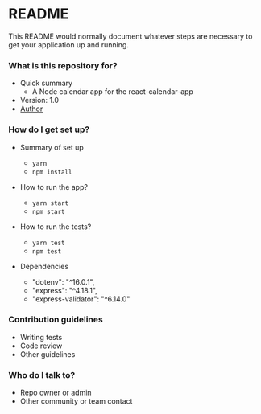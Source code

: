# README

This README would normally document whatever steps are necessary to get your application up and running.

### What is this repository for?

- Quick summary
  - A Node calendar app for the react-calendar-app
- Version: 1.0
- [Author](https://www.linkedin.com/in/felipenavaslederhos)

### How do I get set up?

- Summary of set up

  - `yarn`
  - `npm install`

- How to run the app?

  - `yarn start`
  - `npm start`

- How to run the tests?

  - `yarn test`
  - `npm test`

- Dependencies
    - "dotenv": "^16.0.1",
    - "express": "^4.18.1",
    - "express-validator": "^6.14.0"

### Contribution guidelines

- Writing tests
- Code review
- Other guidelines

### Who do I talk to?

- Repo owner or admin
- Other community or team contact
